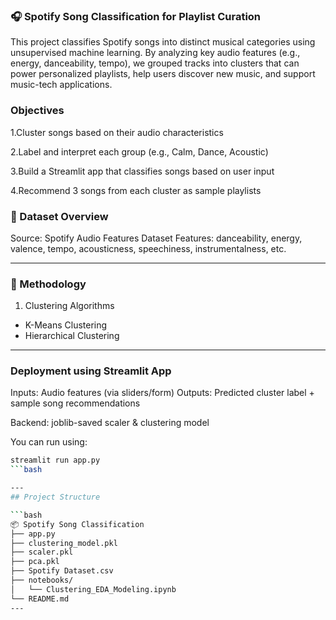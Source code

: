 
### 🎧 Spotify Song Classification for Playlist Curation
This project classifies Spotify songs into distinct musical categories using unsupervised machine learning. By analyzing key audio features (e.g., energy, danceability, tempo), we grouped tracks into clusters that can power personalized playlists, help users discover new music, and support music-tech applications.

### Objectives
1.Cluster songs based on their audio characteristics

2.Label and interpret each group (e.g., Calm, Dance, Acoustic)

3.Build a Streamlit app that classifies songs based on user input

4.Recommend 3 songs from each cluster as sample playlists

### 🎵 Dataset Overview
Source: Spotify Audio Features Dataset
Features: danceability, energy, valence, tempo, acousticness, speechiness, instrumentalness, etc.

----

### 🧠 Methodology
1. Clustering Algorithms
 - K-Means Clustering
 - Hierarchical Clustering

---

###  Deployment using Streamlit App
Inputs: Audio features (via sliders/form)
Outputs: Predicted cluster label + sample song recommendations

Backend: joblib-saved scaler & clustering model

You can run using:

```bash
streamlit run app.py
```bash

---
## Project Structure

```bash
📦 Spotify Song Classification
├── app.py
├── clustering_model.pkl
├── scaler.pkl
├── pca.pkl
├── Spotify Dataset.csv
├── notebooks/
│   └── Clustering_EDA_Modeling.ipynb
└── README.md
---
